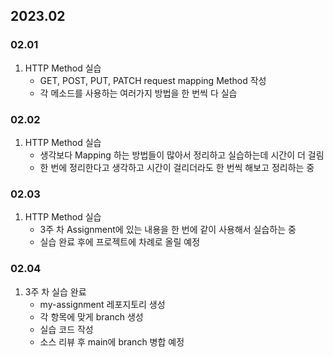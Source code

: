 ## 2023.02
### 02.01
1. HTTP Method 실습
    + GET, POST, PUT, PATCH request mapping Method 작성
    + 각 메소드를 사용하는 여러가지 방법을 한 번씩 다 실습
### 02.02
1. HTTP Method 실습
    + 생각보다 Mapping 하는 방법들이 많아서 정리하고 실습하는데 시간이 더 걸림
    + 한 번에 정리한다고 생각하고 시간이 걸리더라도 한 번씩 해보고 정리하는 중
### 02.03
1. HTTP Method 실습
   + 3주 차 Assignment에 있는 내용을 한 번에 같이 사용해서 실습하는 중
   + 실습 완료 후에 프로젝트에 차례로 올릴 예정
### 02.04
1. 3주 차 실습 완료 
   + my-assignment 레포지토리 생성 
   + 각 항목에 맞게 branch 생성 
   + 실습 코드 작성
   + 소스 리뷰 후 main에 branch 병합 예정